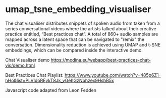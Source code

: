 # umap_tsne_embedding_visualiser

The chat visualiser distributes snippets of spoken audio from taken from a series conversational videos where the artists talked about their creative practice entitled, “Best practices chat”. A total of 860+ audio samples are mapped across a latent space that can be navigated to "remix" the conversation. Dimensionality reduction is achieved using UMAP and t-SNE embeddings, which can be compared inside the interactive demo.

Chat Visualiser demo https://modina.eu/webapp/best-practices-chat-vis/demo.html

Best Practices Chat Playlist: https://www.youtube.com/watch?v=485p6Z1-hHo&list=PLVIdoREykT8Jk_vGehGzNbhzex9HshB5x

Javascript code adapted from Leon Fedden
